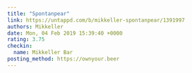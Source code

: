 ```yaml
---
title: "Spontanpear"
link: https://untappd.com/b/mikkeller-spontanpear/1391997
authors: Mikkeller
date: Mon, 04 Feb 2019 15:39:40 +0000
rating: 3.75
checkin:
  name: Mikkeller Bar
posting_method: https://ownyour.beer
---
```

